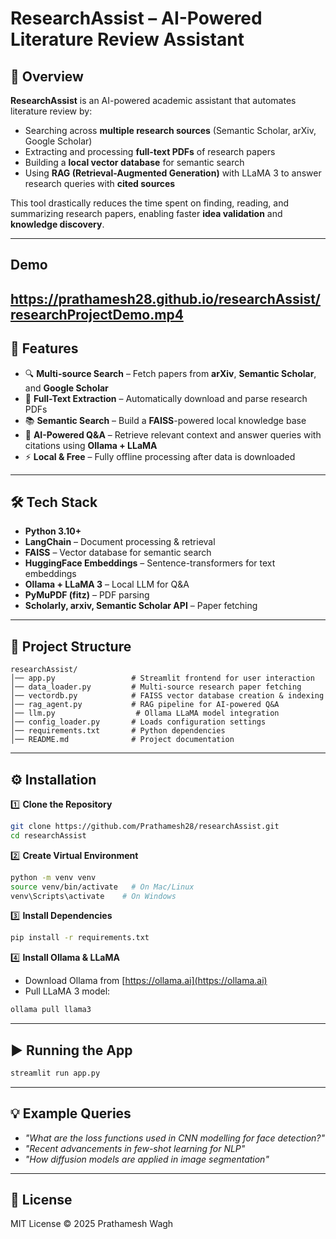 # ResearchAssist – AI-Powered Literature Review Assistant

## 📌 Overview
**ResearchAssist** is an AI-powered academic assistant that automates literature review by:
- Searching across **multiple research sources** (Semantic Scholar, arXiv, Google Scholar)  
- Extracting and processing **full-text PDFs** of research papers  
- Building a **local vector database** for semantic search  
- Using **RAG (Retrieval-Augmented Generation)** with LLaMA 3 to answer research queries with **cited sources**  

This tool drastically reduces the time spent on finding, reading, and summarizing research papers, enabling faster **idea validation** and **knowledge discovery**.

---
## Demo
https://prathamesh28.github.io/researchAssist/researchProjectDemo.mp4
---

## 🚀 Features
- 🔍 **Multi-source Search** – Fetch papers from **arXiv**, **Semantic Scholar**, and **Google Scholar**  
- 📄 **Full-Text Extraction** – Automatically download and parse research PDFs  
- 📚 **Semantic Search** – Build a **FAISS**-powered local knowledge base  
- 🤖 **AI-Powered Q&A** – Retrieve relevant context and answer queries with citations using **Ollama + LLaMA**  
- ⚡ **Local & Free** – Fully offline processing after data is downloaded  

---

## 🛠 Tech Stack
- **Python 3.10+**
- **LangChain** – Document processing & retrieval  
- **FAISS** – Vector database for semantic search  
- **HuggingFace Embeddings** – Sentence-transformers for text embeddings  
- **Ollama + LLaMA 3** – Local LLM for Q&A  
- **PyMuPDF (fitz)** – PDF parsing  
- **Scholarly, arxiv, Semantic Scholar API** – Paper fetching  

---

## 📂 Project Structure
```
researchAssist/
│── app.py                 # Streamlit frontend for user interaction
│── data_loader.py         # Multi-source research paper fetching
│── vectordb.py            # FAISS vector database creation & indexing
│── rag_agent.py           # RAG pipeline for AI-powered Q&A
│── llm.py                  # Ollama LLaMA model integration
│── config_loader.py       # Loads configuration settings
│── requirements.txt       # Python dependencies
│── README.md              # Project documentation
```

---

## ⚙️ Installation

1️⃣ **Clone the Repository**
```bash
git clone https://github.com/Prathamesh28/researchAssist.git
cd researchAssist
```

2️⃣ **Create Virtual Environment**
```bash
python -m venv venv
source venv/bin/activate   # On Mac/Linux
venv\Scripts\activate    # On Windows
```

3️⃣ **Install Dependencies**
```bash
pip install -r requirements.txt
```

4️⃣ **Install Ollama & LLaMA**
- Download Ollama from [https://ollama.ai](https://ollama.ai)  
- Pull LLaMA 3 model:
```bash
ollama pull llama3
```

---

## ▶️ Running the App
```bash
streamlit run app.py
```

---

## 💡 Example Queries
- *"What are the loss functions used in CNN modelling for face detection?"*  
- *"Recent advancements in few-shot learning for NLP"*  
- *"How diffusion models are applied in image segmentation"*  

---

## 📜 License
MIT License © 2025 Prathamesh Wagh
